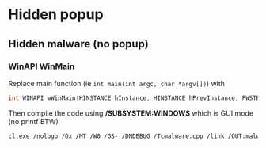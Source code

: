 # Hidden popup

## Hidden malware \(no popup\)

### WinAPI WinMain

Replace main function \(ie `int main(int argc, char *argv[])`\) with

```cpp
int WINAPI wWinMain(HINSTANCE hInstance, HINSTANCE hPrevInstance, PWSTR pCmdLine, int nCmdShow) {
```

Then compile the code using **/SUBSYSTEM:WINDOWS** which is GUI mode \(no printf BTW\)

```bash
cl.exe /nologo /Ox /MT /W0 /GS- /DNDEBUG /Tcmalware.cpp /link /OUT:malware.exe /SUBSYSTEM:WINDOWS /MACHINE:x64
```

